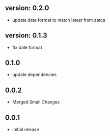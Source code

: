## version: 0.2.0

- update date format to match latest from zatca 

## version: 0.1.3

- fix date format

## 0.1.0

- update dependencies

## 0.0.2

- Merged Small Changes

## 0.0.1

- initial release
